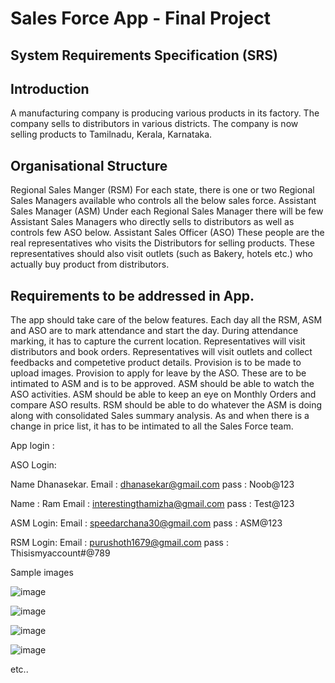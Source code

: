 Sales Force App - Final Project
======================================================

System Requirements Specification (SRS)
----------------------------------------
Introduction
----------------------------------------
A manufacturing company is producing various products in its factory. The company sells to distributors in various districts. The company is now selling products to Tamilnadu, Kerala, Karnataka.

Organisational Structure
--------------------------

Regional Sales Manger (RSM) For each state, there is one or two Regional Sales Managers available who controls all the below sales force.
Assistant Sales Manager (ASM) Under each Regional Sales Manager there will be few Assistant Sales Managers who directly sells to distributors as well as controls few ASO below.
Assistant Sales Officer (ASO) These people are the real representatives who visits the Distributors for selling products. These representatives should also visit outlets (such as Bakery, hotels etc.) who actually buy product from distributors.

Requirements to be addressed in App.
--------------------------------------------

The app should take care of the below features.
Each day all the RSM, ASM and ASO are to mark attendance and start the day.
During attendance marking, it has to capture the current location.
Representatives will visit distributors and book orders.
Representatives will visit outlets and collect feedbacks and competetive product details. Provision is to be made to upload images.
Provision to apply for leave by the ASO. These are to be intimated to ASM and is to be approved.
ASM should be able to watch the ASO activities.
ASM should be able to keep an eye on Monthly Orders and compare ASO results.
RSM should be able to do whatever the ASM is doing along with consolidated Sales summary analysis.
As and when there is a change in price list, it has to be intimated to all the Sales Force team.

App login :

ASO Login:

Name Dhanasekar.
Email : dhanasekar@gmail.com
pass : Noob@123

Name : Ram
Email : interestingthamizha@gmail.com
pass : Test@123

ASM Login:
Email : speedarchana30@gmail.com
pass : ASM@123

RSM Login:
Email : purushoth1679@gmail.com
pass : Thisismyaccount#@789

Sample images

![image](https://github.com/user-attachments/assets/d82cc8b9-90d6-4a13-85bb-0eab8c3d2256)

![image](https://github.com/user-attachments/assets/c4600b52-4223-4ac6-a5cd-7b80d3d4b455)

![image](https://github.com/user-attachments/assets/db434409-6e59-4b5b-9292-15ec33bf722f)

![image](https://github.com/user-attachments/assets/9968e80c-e448-4190-aaba-352d284dab21)

etc..






